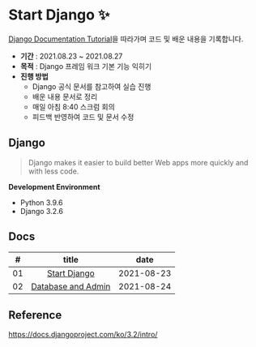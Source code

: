 # Start Django ✨
[Django Documentation Tutorial](https://docs.djangoproject.com/ko/3.2/intro/)을 따라가며 코드 및 배운 내용을 기록합니다.

- **기간** : 2021.08.23 ~ 2021.08.27
- **목적** : Django 프레임 워크 기본 기능 익히기
- **진행 방법**
  - Django 공식 문서를 참고하여 실습 진행
  - 배운 내용 문서로 정리
  - 매일 아침 8:40 스크럼 회의
  - 피드백 반영하여 코드 및 문서 수정

## Django
> Django makes it easier to build better Web apps more quickly and with less code.



**Development Environment**
- Python 3.9.6
- Django 3.2.6



## Docs

|  #   |                      title                          |    date    |
| :--: | :-------------------------------------------------: | :--------: |
|  01  | [Start Django](docs/01-start_django.md)             | 2021-08-23 |
|  02  | [Database and Admin](docs/02-database_and_admin.md) | 2021-08-24 |



## Reference
https://docs.djangoproject.com/ko/3.2/intro/
